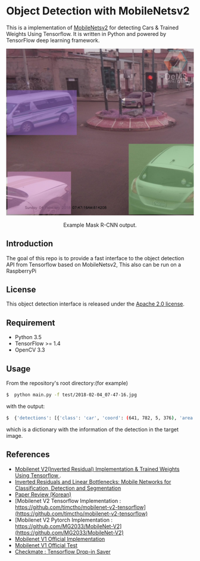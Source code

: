 # Object Detection with MobileNetsv2

This is a implementation of [MobileNetsv2](https://arxiv.org/abs/1703.06870) for detecting Cars  & Trained Weights Using Tensorflow. It is written in Python and powered by TensorFlow deep learning framework.


<div align="center">
  <img src="test/2018-02-04_07-47-16_detected.jpg" width="700px" />
  <p>Example Mask R-CNN output.</p>
</div>

## Introduction

The goal of this repo is to provide a fast interface to the object detection API from Tensorflow based on MobileNetsv2, This also can be run on a RaspberryPi 


## License

This object detection interface is released under the [Apache 2.0 license](https://github.com/facebookresearch/detectron/blob/master/LICENSE). 


## Requirement
- Python 3.5
- TensorFlow >= 1.4
- OpenCV 3.3

## Usage

From the repository's root directory:(for example)

``` bash
$  python main.py -f test/2018-02-04_07-47-16.jpg
```
with the output: 

``` bash
$  {'detections': [{'class': 'car', 'coord': (641, 782, 5, 376), 'area': 258216, 'centroid': (325, 767), 'prob': 0.83862674}, {'class': 'car', 'coord': (1708, 1503, 1115, 863), 'area': 379520, 'centroid': (1969, 1614), 'prob': 0.8086516}, {'class': 'car', 'coord': (589, 1499, 11, 1115), 'area': 221952, 'centroid': (305, 1864), 'prob': 0.44606826}, {'class': 'car', 'coord': (1334, 515, 1082, 392), 'area': 30996, 'centroid': (1749, 649), 'prob': 0.4309835}], 'original_image': 'test/2018-02-04_07-47-16.jpg'}

```
which is a dictionary with the information of the detection in the target image.


## References

- [Mobilenet V2(Inverted Residual) Implementation & Trained Weights Using Tensorflow ](https://github.com/ildoonet/tf-mobilenet-v2).
- [Inverted Residuals and Linear Bottlenecks: Mobile Networks for Classification, Detection and Segmentation](https://arxiv.org/abs/1801.04381)
- [Paper Review (Korean)](http://openresearch.ai/t/mobilenetv2-inverted-residuals-and-linear-bottlenecks-mobile-networks-for-classification-detection-and-segmentation/130/1)
- [Mobilenet V2 Tensorflow Implementation : https://github.com/timctho/mobilenet-v2-tensorflow](https://github.com/timctho/mobilenet-v2-tensorflow)
- [Mobilenet V2 Pytorch Implementation : https://github.com/MG2033/MobileNet-V2](https://github.com/MG2033/MobileNet-V2)
- [Mobilenet V1 Official Implementation](https://github.com/tensorflow/models/blob/master/research/slim/nets/mobilenet_v1.py)
- [Mobilenet V1 Official Test](https://github.com/tensorflow/models/blob/master/research/slim/nets/mobilenet_v1_test.py)
- [Checkmate : Tensorflow Drop-in Saver](https://github.com/vonclites/checkmate)


